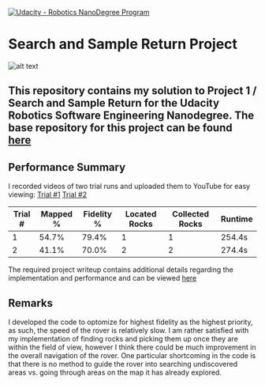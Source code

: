 [//]: # (Image References)
[image_0]: ./misc/rover_image.jpg
[![Udacity - Robotics NanoDegree Program](https://s3-us-west-1.amazonaws.com/udacity-robotics/Extra+Images/RoboND_flag.png)](https://www.udacity.com/robotics)
# Search and Sample Return Project


![alt text][image_0]

## This repository contains my solution to Project 1 / Search and Sample Return for the Udacity Robotics Software Engineering Nanodegree. The base repository for this project can be found [here](https://github.com/udacity/RoboND-Rover-Project)


## Performance Summary
I recorded videos of two trial runs and uploaded them to YouTube for easy viewing:
[Trial #1](https://youtu.be/wdaQHUwA1lo)
[Trial #2](https://youtu.be/oprh2u0FQSQ)

| Trial # | Mapped % | Fidelity % | Located Rocks | Collected Rocks | Runtime | 
|---------|----------|------------|---------------|-----------------|---------|
| 1       | 54.7%    | 79.4%      | 1             | 1               | 254.4s  |
| 2       | 41.1%    | 70.0%	  | 2			  | 2               | 274.4s  |


The required project writeup contains additional details regarding the implementation and performance and can be viewed [here](/writeup.md)

## Remarks
I developed the code to optomize for highest fidelity as the highest priority, as such, the speed of the rover is relatively slow. I am rather satisfied with my implementation of finding rocks and picking them up once they are within the field of view, however I think there could be much improvement in the overall navigation of the rover. One particular shortcoming in the code is that there is no method to guide the rover into searching undiscovered areas vs. going through areas on the map it has already explored.


